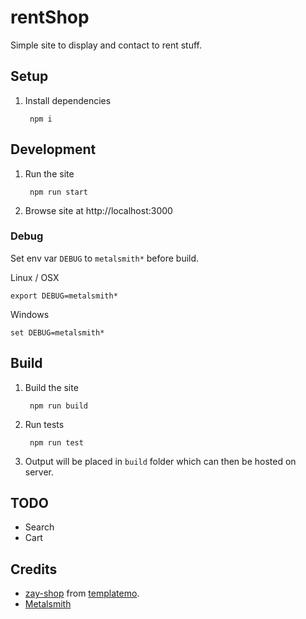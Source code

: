 # rentShop

Simple site to display and contact to rent stuff.

## Setup

1. Install dependencies

        npm i

## Development

1. Run the site

        npm run start

2. Browse site at http://localhost:3000

### Debug

Set env var `DEBUG` to `metalsmith*` before build.

Linux / OSX

    export DEBUG=metalsmith*

Windows

    set DEBUG=metalsmith*

## Build

1. Build the site

        npm run build

2. Run tests

        npm run test

3. Output will be placed in `build` folder which can then be hosted on server.

## TODO

- Search
- Cart

## Credits

- [zay-shop](https://templatemo.com/tm-559-zay-shop) from [templatemo](https://templatemo.com).
- [Metalsmith](https://metalsmith.io/)
